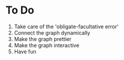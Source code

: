 # To Do #

1. Take care of the 'obligate-facultative error'
2. Connect the graph dynamically
3. Make the graph prettier
4. Make the graph interactive
5. Have fun